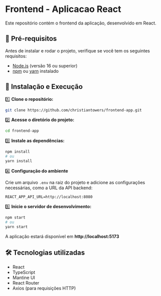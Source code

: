# Frontend - Aplicacao React

Este repositório contém o frontend da aplicação, desenvolvido em React.

## 📌 **Pré-requisitos**

Antes de instalar e rodar o projeto, verifique se você tem os seguintes requisitos:

- [Node.js](https://nodejs.org/) (versão 16 ou superior)
- [npm](https://www.npmjs.com/) ou [yarn](https://yarnpkg.com/) instalado

## 🚀 **Instalação e Execução**

1️⃣ **Clone o repositório:**

```bash
git clone https://github.com/christiantowers/frontend-app.git
```

2️⃣ **Acesse o diretório do projeto:**

```bash
cd frontend-app
```

3️⃣ **Instale as dependências:**

```bash
npm install
# ou
yarn install
```

4️⃣ **Configuração do ambiente**

Crie um arquivo `.env` na raiz do projeto e adicione as configurações necessárias, como a URL da API backend:

```
REACT_APP_API_URL=http://localhost:8080
```

5️⃣ **Inicie o servidor de desenvolvimento:**

```bash
npm start
# ou
yarn start
```

A aplicação estará disponível em **http://localhost:5173**

## 🛠 **Tecnologias utilizadas**

- React
- TypeScript
- Mantine UI
- React Router
- Axios (para requisições HTTP)
